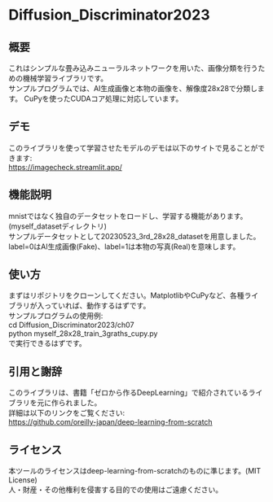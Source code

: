 # Diffusion_Discriminator2023

## 概要
これはシンプルな畳み込みニューラルネットワークを用いた、画像分類を行うための機械学習ライブラリです。  
サンプルプログラムでは、AI生成画像と本物の画像を、解像度28x28で分類します。
CuPyを使ったCUDAコア処理に対応しています。

## デモ
このライブラリを使って学習させたモデルのデモは以下のサイトで見ることができます:  
https://imagecheck.streamlit.app/

## 機能説明
mnistではなく独自のデータセットをロードし、学習する機能があります。(myself_datasetディレクトリ)  
サンプルデータセットとして20230523_3rd_28x28_datasetを用意しました。  
label=0はAI生成画像(Fake)、label=1は本物の写真(Real)を意味します。  

## 使い方  
まずはリポジトリをクローンしてください。MatplotlibやCuPyなど、各種ライブラリが入っていれば、動作するはずです。  
サンプルプログラムの使用例:  
cd Diffusion_Discriminator2023/ch07  
python myself_28x28_train_3graths_cupy.py  
で実行できるはずです。  


## 引用と謝辞
このライブラリは、書籍「ゼロから作るDeepLearning」で紹介されているライブラリを元に作られました。  
詳細は以下のリンクをご覧ください:  
https://github.com/oreilly-japan/deep-learning-from-scratch


## ライセンス
本ツールのライセンスはdeep-learning-from-scratchのものに準じます。(MIT License)  
人・財産・その他権利を侵害する目的での使用はご遠慮ください。  

